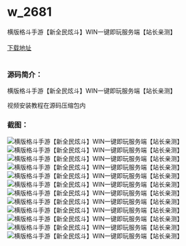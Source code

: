 # w_2681
横版格斗手游【新全民炫斗】WIN一键即玩服务端【站长亲测】
<br/></br>
[下载地址](https://www.uuid2.com/2681.html "下载地址")
<br/></br>
<h3>源码简介：</h3>
<p>横版格斗手游【新全民炫斗】WIN一键即玩服务端【站长亲测】<p>
<p>视频安装教程在源码压缩包内<p>
<h3>截图：</h3>
<img src="https://www.uuid2.com/wp-content/uploads/img/202111/0ef6f23816.png" alt="横版格斗手游【新全民炫斗】WIN一键即玩服务端【站长亲测】"><img src="https://www.uuid2.com/wp-content/uploads/img/202111/e9913d3529.png" alt="横版格斗手游【新全民炫斗】WIN一键即玩服务端【站长亲测】"><img src="https://www.uuid2.com/wp-content/uploads/img/202111/2267faa493.png" alt="横版格斗手游【新全民炫斗】WIN一键即玩服务端【站长亲测】"><img src="https://www.uuid2.com/wp-content/uploads/img/202111/918a5c4829.png" alt="横版格斗手游【新全民炫斗】WIN一键即玩服务端【站长亲测】"><img src="https://www.uuid2.com/wp-content/uploads/img/202111/27b524a264.png" alt="横版格斗手游【新全民炫斗】WIN一键即玩服务端【站长亲测】"><img src="https://www.uuid2.com/wp-content/uploads/img/202111/cc1fc4f986.png" alt="横版格斗手游【新全民炫斗】WIN一键即玩服务端【站长亲测】"><img src="https://www.uuid2.com/wp-content/uploads/img/202111/0c03a33918.png" alt="横版格斗手游【新全民炫斗】WIN一键即玩服务端【站长亲测】"><img src="https://www.uuid2.com/wp-content/uploads/img/202111/b5f1296679.png" alt="横版格斗手游【新全民炫斗】WIN一键即玩服务端【站长亲测】"><img src="https://www.uuid2.com/wp-content/uploads/img/202111/3ff05c9153.png" alt="横版格斗手游【新全民炫斗】WIN一键即玩服务端【站长亲测】"><img src="https://www.uuid2.com/wp-content/uploads/img/202111/d310f48286.png" alt="横版格斗手游【新全民炫斗】WIN一键即玩服务端【站长亲测】"><img src="https://www.uuid2.com/wp-content/uploads/img/202111/f7c9c2f661.png" alt="横版格斗手游【新全民炫斗】WIN一键即玩服务端【站长亲测】"><img src="https://www.uuid2.com/wp-content/uploads/img/202111/1293836245.png" alt="横版格斗手游【新全民炫斗】WIN一键即玩服务端【站长亲测】">
